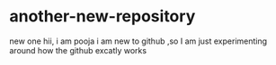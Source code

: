 # another-new-repository
new one 
hii,
i am pooja i am new to github ,so I am just experimenting around how the github excatly works
